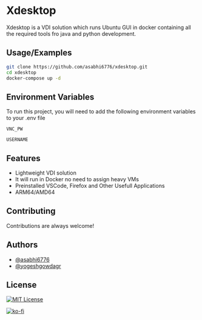 # Xdesktop

Xdesktop is a VDI solution which runs Ubuntu GUI in docker containing all the required tools fro java and python development.

## Usage/Examples

```bash
git clone https://github.com/asabhi6776/xdesktop.git
cd xdesktop
docker-compose up -d
```


## Environment Variables

To run this project, you will need to add the following environment variables to your .env file

`VNC_PW`

`USERNAME`


## Features

- Lightweight VDI solution
- It will run in Docker no need to assign heavy VMs
- Preinstalled VSCode, Firefox and Other Usefull Applications
- ARM64/AMD64


## Contributing

Contributions are always welcome!



## Authors

- [@asabhi6776](https://www.github.com/asabhi6776)
- [@yogeshgowdagr](https://github.com/yogeshgowdagr)


## License

[![MIT License](https://img.shields.io/badge/License-MIT-green.svg)](https://choosealicense.com/licenses/mit/)

[![ko-fi](https://ko-fi.com/img/githubbutton_sm.svg)](https://ko-fi.com/A0A4K7BAG)

